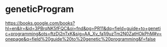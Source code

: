 # geneticProgram

https://books.google.com/books?hl=en&lr=&id=3PBrqNK5fFQC&oi=fnd&pg=PR11&dq=field+guide+to+genetic+programming&ots=ftzDj2nTxK&sig=AA_Xv_fa1j9uzTm2N0ZatHOkPhM#v=onepage&q=field%20guide%20to%20genetic%20programming&f=false

